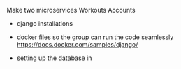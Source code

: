 Make two microservices 
Workouts 
Accounts 

- django installations 

- docker files so the group can run the code seamlessly
https://docs.docker.com/samples/django/


- setting up the database in 
